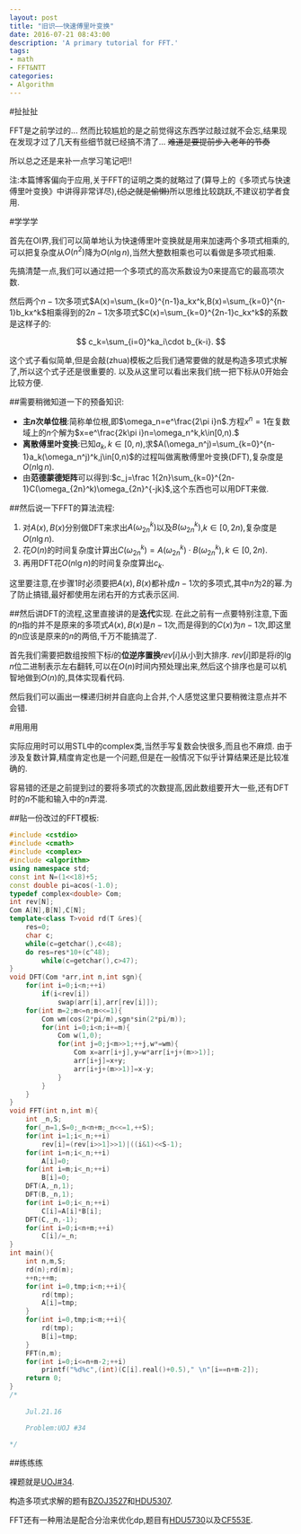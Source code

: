 ```yaml
---
layout: post
title: "旧识——快速傅里叶变换"
date: 2016-07-21 08:43:00
description: 'A primary tutorial for FFT.'
tags:
- math
- FFT&NTT
categories:
- Algorithm
---
```


#扯扯扯

FFT是之前学过的...
然而比较尴尬的是之前觉得这东西学过敲过就不会忘,结果现在发现才过了几天有些细节就已经搞不清了...
~~难道是要提前步入老年的节奏~~

所以总之还是来补一点学习笔记吧!!

注:本篇博客偏向于应用,关于FFT的证明之类的就略过了(算导上的《多项式与快速傅里叶变换》中讲得非常详尽),~~(总之就是偷懒)~~所以思维比较跳跃,不建议初学者食用.

#学学学

首先在OI界,我们可以简单地认为快速傅里叶变换就是用来加速两个多项式相乘的,可以把复杂度从$O(n^2)$降为$O(n\lg n)$,当然大整数相乘也可以看做是多项式相乘.

先搞清楚一点,我们可以通过把一个多项式的高次系数设为$0$来提高它的最高项次数.

然后两个$n-1$次多项式$A(x)=\sum_{k=0}^{n-1}a_kx^k,B(x)=\sum_{k=0}^{n-1}b_kx^k$相乘得到的$2n-1$次多项式$C(x)=\sum_{k=0}^{2n-1}c_kx^k$的系数是这样子的:

$$
c_k=\sum_{i=0}^ka_i\cdot b_{k-i}.
$$

这个式子看似简单,但是会敲(zhua)模板之后我们通常要做的就是构造多项式求解了,所以这个式子还是很重要的.
以及从这里可以看出来我们统一把下标从$0$开始会比较方便.

##需要稍微知道一下的预备知识:

- **主$n$次单位根**:简称单位根,即$\omega_n=e^\frac{2\pi i}n$.方程$x^n=1$在复数域上的$n$个解为$x=e^\frac{2k\pi i}n=\omega_n^k,k\in[0,n).$
- **离散傅里叶变换**:已知$a_k,k\in[0,n)$,求$A(\omega_n^j)=\sum_{k=0}^{n-1}a_k(\omega_n^j)^k,j\in[0,n)$的过程叫做离散傅里叶变换(DFT),复杂度是$O(n\lg n)$.
- 由**范德蒙德矩阵**可以得到:$c_j=\frac 1{2n}\sum_{k=0}^{2n-1}C(\omega_{2n}^k)\omega_{2n}^{-jk}$,这个东西也可以用DFT来做.

##然后说一下FFT的算法流程:

1. 对$A(x),B(x)$分别做DFT来求出$A(\omega_{2n}^k)$以及$B(\omega_{2n}^k)$,$k\in[0,2n)$,复杂度是$O(n\lg n)$.
2. 花$O(n)$的时间复杂度计算出$C(\omega_{2n}^k)=A(\omega_{2n}^k)\cdot B(\omega_{2n}^k),k\in[0,2n)$.
3. 再用DFT花$O(n\lg n)$的时间复杂度算出$c_k$.

这里要注意,在步骤$1$时必须要把$A(x),B(x)$都补成$n-1$次的多项式,其中$n$为$2$的幂.为了防止搞错,最好都使用左闭右开的方式表示区间.

##然后讲DFT的流程,这里直接讲的是**迭代**实现.
在此之前有一点要特别注意,下面的$n$指的并不是原来的多项式$A(x),B(x)$是$n-1$次,而是得到的$C(x)$为$n-1$次,即这里的$n$应该是原来的$n$的两倍,千万不能搞混了.

首先我们需要把数组按照下标$i$的**位逆序置换**$rev[i]$从小到大排序.
$rev[i]$即是将$i$的$\lg n$位二进制表示左右翻转,可以在$O(n)$时间内预处理出来,然后这个排序也是可以机智地做到$O(n)$的,具体实现看代码.

然后我们可以画出一棵递归树并自底向上合并,个人感觉这里只要稍微注意点并不会错.

#用用用

实际应用时可以用STL中的complex类,当然手写复数会快很多,而且也不麻烦.
由于涉及复数计算,精度肯定也是一个问题,但是在一般情况下似乎计算结果还是比较准确的.

容易错的还是之前提到过的要将多项式的次数提高,因此数组要开大一些,还有DFT时的$n$不能和输入中的$n$弄混.

##贴一份改过的FFT模板:

```c++
#include <cstdio>
#include <cmath>
#include <complex>
#include <algorithm>
using namespace std;
const int N=(1<<18)+5;
const double pi=acos(-1.0);
typedef complex<double> Com;
int rev[N];
Com A[N],B[N],C[N];
template<class T>void rd(T &res){
    res=0;
    char c;
    while(c=getchar(),c<48);
    do res=res*10+(c^48);
        while(c=getchar(),c>47);
}
void DFT(Com *arr,int n,int sgn){
    for(int i=0;i<n;++i)
        if(i<rev[i])
            swap(arr[i],arr[rev[i]]);
    for(int m=2;m<=n;m<<=1){
        Com wm(cos(2*pi/m),sgn*sin(2*pi/m));
        for(int i=0;i<n;i+=m){
            Com w(1,0);
            for(int j=0;j<m>>1;++j,w*=wm){
                Com x=arr[i+j],y=w*arr[i+j+(m>>1)];
                arr[i+j]=x+y;
                arr[i+j+(m>>1)]=x-y;
            }
        }
    }
}
void FFT(int n,int m){
    int _n,S;
    for(_n=1,S=0;_n<n+m;_n<<=1,++S);
    for(int i=1;i<_n;++i)
        rev[i]=(rev[i>>1]>>1)|((i&1)<<S-1);
    for(int i=n;i<_n;++i)
        A[i]=0;
    for(int i=m;i<_n;++i)
        B[i]=0;
    DFT(A,_n,1);
    DFT(B,_n,1);
    for(int i=0;i<_n;++i)
        C[i]=A[i]*B[i];
    DFT(C,_n,-1);
    for(int i=0;i<n+m;++i)
        C[i]/=_n;
}
int main(){
    int n,m,S;
    rd(n);rd(m);
    ++n;++m;
    for(int i=0,tmp;i<n;++i){
        rd(tmp);
        A[i]=tmp;
    }
    for(int i=0,tmp;i<m;++i){
        rd(tmp);
        B[i]=tmp;
    }
    FFT(n,m);
    for(int i=0;i<=n+m-2;++i)
        printf("%d%c",(int)(C[i].real()+0.5)," \n"[i==n+m-2]);
    return 0;
}
/*
    
    Jul.21.16

    Problem:UOJ #34
    
*/

```

##练练练

裸题就是[UOJ#34](http://uoj.ac/problem/34).

构造多项式求解的题有[BZOJ3527](http://kyleyoung-ymj.cf/BZOJ-3527)和[HDU5307](http://kyleyoung-ymj.cf/HDU-5307).

FFT还有一种用法是配合分治来优化dp,题目有[HDU5730](http://acm.hdu.edu.cn/showproblem.php?pid=5730)以及[CF553E](http://codeforces.com/problemset/problem/553/E).

